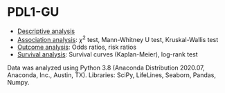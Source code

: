# PDL1-GU
- [Descriptive analysis](https://github.com/alcideschaux/PDL1-GU/blob/master/DESCRIPTIVE.ipynb)
- [Association analysis](https://github.com/alcideschaux/PDL1-GU/blob/master/ASSOCIATION.ipynb): $\chi^2$ test, Mann-Whitney U test, Kruskal-Wallis test
- [Outcome analysis](https://github.com/alcideschaux/PDL1-GU/blob/master/OUTCOME.ipynb): Odds ratios, risk ratios
- [Survival analysis](https://github.com/alcideschaux/PDL1-GU/blob/master/SURVIVAL.ipynb): Survival curves (Kaplan-Meier), log-rank test

Data was analyzed using Python 3.8 (Anaconda Distribution 2020.07, Anaconda, Inc., Austin, TX). Libraries: SciPy, LifeLines, Seaborn, Pandas, Numpy.


